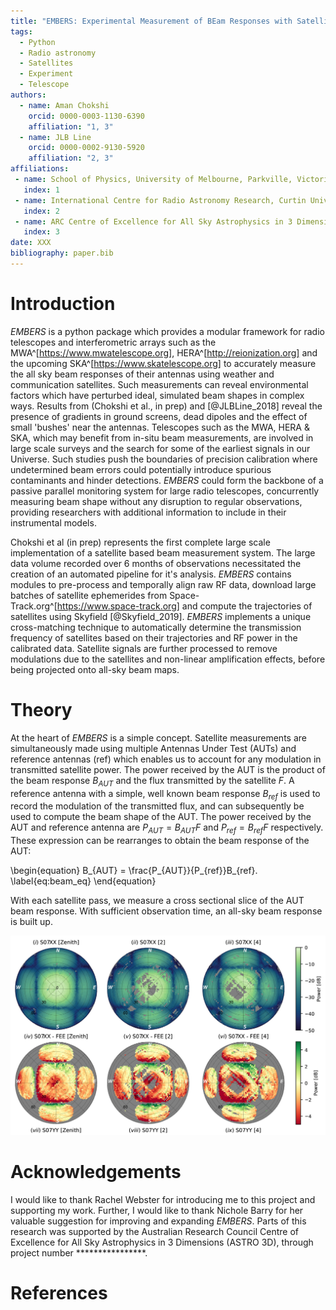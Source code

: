 ```yaml
---
title: "EMBERS: Experimental Measurement of BEam Responses with Satellites"
tags:
  - Python
  - Radio astronomy
  - Satellites
  - Experiment
  - Telescope
authors:
  - name: Aman Chokshi
    orcid: 0000-0003-1130-6390
    affiliation: "1, 3"
  - name: JLB Line
    orcid: 0000-0002-9130-5920
    affiliation: "2, 3"
affiliations:
 - name: School of Physics, University of Melbourne, Parkville, Victoria, 3010, Australia
   index: 1
 - name: International Centre for Radio Astronomy Research, Curtin University, Perth, WA 6845, Australia
   index: 2
 - name: ARC Centre of Excellence for All Sky Astrophysics in 3 Dimensions (ASTRO 3D)
   index: 3
date: XXX
bibliography: paper.bib
---
```


# Introduction

*EMBERS* is a python package which provides a modular framework for radio telescopes and interferometric arrays such as the
MWA^[https://www.mwatelescope.org], HERA^[http://reionization.org] and the upcoming SKA^[https://www.skatelescope.org] to accurately measure the all sky
beam responses of their antennas using weather and communication satellites. Such measurements can reveal environmental factors which have perturbed ideal,
simulated beam shapes in complex ways. Results from (Chokshi et al., in prep) and [@JLBLine_2018] reveal the presence of gradients in ground screens,
dead dipoles and the effect of small 'bushes' near the antennas. Telescopes such as the MWA, HERA & SKA, which may benefit from in-situ beam measurements, are involved
in large scale surveys and the search for some of the earliest signals in our Universe. Such studies push the boundaries of precision calibration where undetermined
beam errors could potentially introduce spurious contaminants and hinder detections. *EMBERS* could form the backbone of a passive parallel monitoring system for large
radio telescopes, concurrently measuring beam shape without any disruption to regular observations, providing researchers with additional information to include in their
instrumental models.

Chokshi et al (in prep) represents the first complete large scale implementation of a satellite based beam measurement system. The large data volume recorded over 6
months of observations necessitated the creation of an automated pipeline for it's analysis. *EMBERS* contains modules to pre-process and temporally align raw
RF data, download large batches of satellite ephemerides from Space-Track.org^[https://www.space-track.org] and compute the trajectories of satellites using
Skyfield [@Skyfield_2019]. *EMBERS* implements a unique cross-matching technique to automatically determine the transmission frequency of satellites based on
their trajectories and RF power in the calibrated data. Satellite signals are further processed to remove modulations due to the satellites and non-linear 
amplification effects, before being projected onto all-sky beam maps.

# Theory

At the heart of *EMBERS* is a simple concept. Satellite measurements are simultaneously made using multiple Antennas Under Test (AUTs) and reference antennas 
(ref) which enables us to account for any modulation in transmitted satellite power. The power received by the AUT is the product of the beam response $B_{AUT}$ 
and the flux transmitted by the satellite $F$. A reference antenna with a simple, well known beam response $B_{ref}$ is used to record the modulation of the 
transmitted flux, and can subsequently be used to compute the beam shape of the AUT. The power received by the AUT and reference antenna are $P_{AUT} = B_{AUT}F$ and $P_{ref} = B_{ref}F$ respectively. 
These expression can be rearranges to obtain the beam response of the AUT: 


\begin{equation}
    B_{AUT} = \frac{P_{AUT}}{P_{ref}}B_{ref}. 
	\label{eq:beam_eq}
\end{equation}


With each satellite pass, we measure a cross sectional slice of the AUT beam response. With sufficient observation time, an all-sky beam response is built up.

![Sample beam maps from MWA data](https://raw.githubusercontent.com/amanchokshi/EMBERS/master/docs/_static/imgs/beam_maps_joss.jpg)


# Acknowledgements

I would like to thank Rachel Webster for introducing me to this project and supporting my work. Further, I would like to thank Nichole Barry for her valuable
suggestion for improving and expanding *EMBERS*. Parts of this research was supported by the Australian Research Council Centre of Excellence for All Sky
Astrophysics in 3 Dimensions (ASTRO 3D), through project number ****************.


# References
